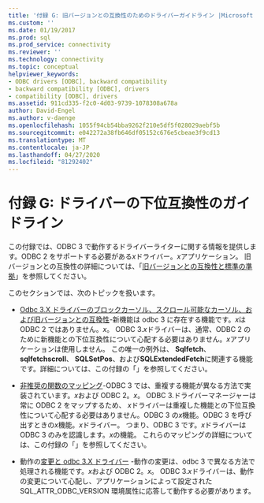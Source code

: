 ```yaml
---
title: '付録 G: 旧バージョンとの互換性のためのドライバーガイドライン |Microsoft Docs'
ms.custom: ''
ms.date: 01/19/2017
ms.prod: sql
ms.prod_service: connectivity
ms.reviewer: ''
ms.technology: connectivity
ms.topic: conceptual
helpviewer_keywords:
- ODBC drivers [ODBC], backward compatibility
- backward compatibility [ODBC], drivers
- compatibility [ODBC], drivers
ms.assetid: 911cd335-f2c0-4d03-9739-1078308a678a
author: David-Engel
ms.author: v-daenge
ms.openlocfilehash: 1055f94cb54bba9262f210e5df5f028029aebf5b
ms.sourcegitcommit: e042272a38fb646df05152c676e5cbeae3f9cd13
ms.translationtype: MT
ms.contentlocale: ja-JP
ms.lasthandoff: 04/27/2020
ms.locfileid: "81292402"
---
```

# <a name="appendix-g-driver-guidelines-for-backward-compatibility"></a>付録 G: ドライバーの下位互換性のガイドライン
この付録では、ODBC 3 で動作するドライバーライターに関する情報を提供します。ODBC 2 をサポートする必要がある*x*ドライバー。*x*アプリケーション。 旧バージョンとの互換性の詳細については、「[旧バージョンとの互換性と標準の準拠](../../../odbc/reference/develop-app/backward-compatibility-and-standards-compliance.md)」を参照してください。  
  
 このセクションでは、次のトピックを扱います。  
  
-   [Odbc 3.X ドライバーのブロックカーソル、スクロール可能なカーソル、および旧バージョンとの互換性](../../../odbc/reference/appendixes/block-cursors-scrollable-cursors-and-backward-compatibility.md)-新機能は odbc 3 に存在する機能です。*x*は ODBC 2 ではありません。*x*。 ODBC 3.*x*ドライバーは、通常、ODBC 2 のために新機能との下位互換性について心配する必要はありません。*x*アプリケーションは使用しません。 この唯一の例外は、 **Sqlfetch**、 **sqlfetchscroll**、 **SQLSetPos**、および**SQLExtendedFetch**に関連する機能です。詳細については、この付録の「」を参照してください。  
  
-   [非推奨の関数のマッピング](../../../odbc/reference/appendixes/mapping-deprecated-functions.md)-ODBC 3 では、重複する機能が異なる方法で実装されています。*x*および ODBC 2。*x*。 ODBC 3.ドライバーマネージャーは常に ODBC 2 をマップするため、 *x*ドライバーは重複した機能との下位互換性について心配する必要はありません。ODBC 3 の*x*機能。ODBC 3 を呼び出すときの*x*機能。*x*ドライバー。 つまり、ODBC 3 です。*x*ドライバーは ODBC 3 のみを認識します。*x*の機能。 これらのマッピングの詳細については、この付録の「」を参照してください。  
  
-   動作の[変更と odbc 3.X ドライバー](../../../odbc/reference/appendixes/behavioral-changes-and-odbc-3-x-drivers.md) -動作の変更は、odbc 3 で異なる方法で処理される機能です。*x*および ODBC 2。*x*。 ODBC 3.*x*ドライバーは、動作の変更について心配し、アプリケーションによって設定された SQL_ATTR_ODBC_VERSION 環境属性に応答して動作する必要があります。
